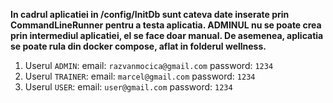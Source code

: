 **In cadrul aplicatiei in /config/InitDb sunt cateva date inserate prin CommandLineRunner pentru a testa aplicatia. ADMINUL nu se poate crea prin intermediul aplicatiei, el se face doar manual. De asemenea, aplicatia se poate rula din docker compose, aflat in folderul wellness.**

1. Userul `ADMIN`: email: `razvanmocica@gmail.com` password: `1234`
2. Userul `TRAINER`: email: `marcel@gmail.com` password: `1234`
3. Userul `USER`: email: `user@gmail.com` password: `1234`
